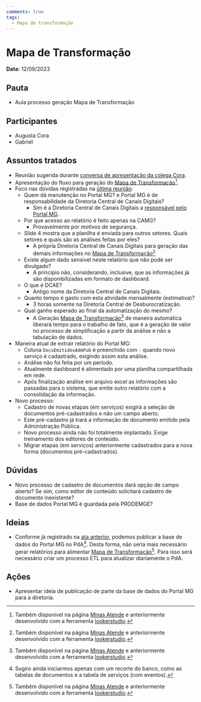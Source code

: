 ```yaml
---
comments: true
tags:
  - Mapa de transformação
---
```


# Mapa de Transformação

**Data:** 12/09/2023

## Pauta
- Aula processo geração Mapa de Transformação

## Participantes
- Augusta Cora
- Gabriel

## Assuntos tratados
- Reunião sugerida durante [conversa de apresentação da colega Cora](../20230911_apresentacao_augusta_cora).
- Apresentação do fluxo para geração do [Mapa de Transformação](https://app.powerbi.com/view?r=eyJrIjoiNmQzZDMxZGMtNGM0OC00YWJmLWIxMjctMTM0OWJjMTAyZWNmIiwidCI6ImU1ZDNhZTdjLTliMzgtNDhkZS1hMDg3LWY2NzM0YTI4NzU3NCJ9&pageName=ReportSection8b08997a641ffd25674f)[^1].
- Foco nas dúvidas registradas na [última reunião](../20230911_apresentacao_augusta_cora/#duvidas):
    - Quem dá manutenção no Portal MG? e Portal MG é de responsabilidade da Diretoria Central de Canais Digitais?
        - Sim é a Diretoria Central de Canais Digitais a [responsável pelo Portal MG](https://www.almg.gov.br/legislacao-mineira/texto/DEC/48636/2023/#:~:text=I%20%E2%80%93-,gerenciar,-os%20canais%20corporativos).
    - Por que acesso ao relatório é feito apenas na CAMG?
        - Provavelmente por motivos de segurança.
    - Slide 4 mostra que a planilha é enviada para outros setores. Quais setores e quais são as análises feitas por eles?
        - A própria Diretoria Central de Canais Digitais para geração das demais informações no [Mapa de Transformação](https://app.powerbi.com/view?r=eyJrIjoiNmQzZDMxZGMtNGM0OC00YWJmLWIxMjctMTM0OWJjMTAyZWNmIiwidCI6ImU1ZDNhZTdjLTliMzgtNDhkZS1hMDg3LWY2NzM0YTI4NzU3NCJ9&pageName=ReportSection8b08997a641ffd25674f)[^1]
    - Existe algum dado sensível neste relatório que não pode ser divulgado?
        - A princípio não, considerando, inclusive, que as informações já são disponibilizadas em formato de dashboard.
    - O que é DCAE?
        - Antigo nome da Diretoria Central de Canais Digitais.
    - Quanto tempo é gasto com esta atividade mensalmente (estimativa)?
        - 3 horas somente na Diretoria Central de Desburocratização.
    - Qual ganho esperado ao final da automatização do mesmo?
        - A Geração [Mapa de Transformação](https://app.powerbi.com/view?r=eyJrIjoiNmQzZDMxZGMtNGM0OC00YWJmLWIxMjctMTM0OWJjMTAyZWNmIiwidCI6ImU1ZDNhZTdjLTliMzgtNDhkZS1hMDg3LWY2NzM0YTI4NzU3NCJ9&pageName=ReportSection8b08997a641ffd25674f)[^1] de maneira automática liberará tempo para o trabalho de fato, que é a geração de valor no processo de simplificação a partir da análise e não a tabulação de dados.
- Maneira atual de extrair relatório do Portal MG:
    - Coluna `DocsEmitidosAdmPub` é preenchido com `-` quando novo serviço é cadastrado, exigindo assim esta análise.
    - Análise não foi feita por um período.
    - Atualmente dashboard é alimentado por uma planilha compartilhada em rede.
    - Após finalização análise em arquivo excel as informações são passadas para o sistema, que emite outro relatório com a consolidação da informação.
- Novo processo:
    - Cadastro de novas etapas (em serviços) exigirá a seleção de documentos pré-cadastrados e não um campo aberto.
    - Este pré-cadastro já trará a informação de documento emitido pela Administração Pública.
    - Novo processo ainda não foi totalmente implantado. Exige treinamento dos editores de conteúdo.
    - Migrar etapas (em serviços) anteriormente cadastrados para a nova forma (documentos pré-cadastrados).

## Dúvidas
- Novo processo de cadastro de documentos dará opção de campo aberto? Se sim, como editor de conteúdo solicitará cadastro de documento inexistente?
- Base de dados Portal MG é guardada pela PRODEMGE?

## Ideias
- Conforme já registrado na [ata anterior](../20230911_apresentacao_augusta_cora/#ideias), podemos publicar a base de dados do Portal MG no PdA[^2]. Desta forma, não seria mais necessário gerar relatórios para alimentar [Mapa de Transformação](https://app.powerbi.com/view?r=eyJrIjoiNmQzZDMxZGMtNGM0OC00YWJmLWIxMjctMTM0OWJjMTAyZWNmIiwidCI6ImU1ZDNhZTdjLTliMzgtNDhkZS1hMDg3LWY2NzM0YTI4NzU3NCJ9&pageName=ReportSection8b08997a641ffd25674f)[^1]. Para isso será necessário criar um processo ETL para atualizar diariamente o PdA.

## Ações
- Apresentar ideia de publicação de parte da base de dados do Portal MG para a diretoria.

[^1]: Também disponível na página [Minas Atende](https://www.mg.gov.br/pagina/minas-atende) e anteriormente desenvolvido com a ferramenta [lookerstudio](https://lookerstudio.google.com/reporting/4c83d18e-b293-43a7-8707-d2e8834fcc0f/page/dB2dB).
[^2]: Sugiro ainda iniciarmos apenas com um recorte do banco, como as tabelas de documentos e a tabela de serviços (com eventos).
